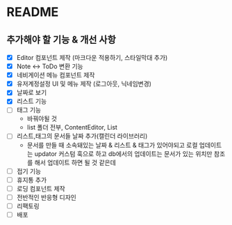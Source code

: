# README

## 추가해야 할 기능 & 개선 사항

- [x] Editor 컴포넌트 제작 (마크다운 적용하기, 스타일막대 추가)
- [x] Note <-> ToDo 변환 기능
- [x] 네비게이션 메뉴 컴포넌트 제작
- [x] 유저계정설정 UI 및 메뉴 제작 (로그아웃, 닉네임변경)
- [x] 날짜로 보기
- [x] 리스트 기능
- [ ] 태그 기능
  - 바꿔야될 것
  - list 폴더 전부, ContentEditor, List
- [ ] 리스트,태그의 문서들 날짜 추가(캘린더 라이브러리)
  - 문서를 만들 때 소속돼있는 날짜 & 리스트 & 태그가 있어야되고 로컬 업데이트는 updator 커스텀 훅으로 하고 db에서의 업데이트는 문서가 있는 위치만 참조를 해서 업데이트 하면 될 것 같은데
- [ ] 접기 기능
- [ ] 휴지통 추가
- [ ] 로딩 컴포넌트 제작
- [ ] 전반적인 반응형 디자인
- [ ] 리팩토링
- [ ] 배포
